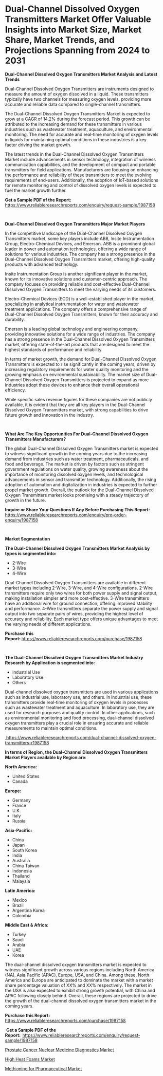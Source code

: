 <p><h1>Dual-Channel Dissolved Oxygen Transmitters Market Offer Valuable Insights into Market Size, Market Share, Market Trends, and Projections Spanning from 2024 to 2031</h1></p><p><strong>Dual-Channel Dissolved Oxygen Transmitters Market Analysis and Latest Trends</strong></p>
<p><p>Dual-Channel Dissolved Oxygen Transmitters are instruments designed to measure the amount of oxygen dissolved in a liquid. These transmitters typically have two channels for measuring oxygen levels, providing more accurate and reliable data compared to single-channel transmitters.</p><p>The Dual-Channel Dissolved Oxygen Transmitters Market is expected to grow at a CAGR of 14.2% during the forecast period. This growth can be attributed to the increasing demand for these transmitters in various industries such as wastewater treatment, aquaculture, and environmental monitoring. The need for accurate and real-time monitoring of oxygen levels in liquids for maintaining optimal conditions in these industries is a key factor driving the market growth.</p><p>The latest trends in the Dual-Channel Dissolved Oxygen Transmitters Market include advancements in sensor technology, integration of wireless communication capabilities, and the development of compact and portable transmitters for field applications. Manufacturers are focusing on enhancing the performance and reliability of these transmitters to meet the evolving requirements of end-users. Additionally, the adoption of IoT-based solutions for remote monitoring and control of dissolved oxygen levels is expected to fuel the market growth further.</p></p>
<p><strong>Get a Sample PDF of the Report:&nbsp;</strong> <a href="https://www.reliableresearchreports.com/enquiry/request-sample/1987158">https://www.reliableresearchreports.com/enquiry/request-sample/1987158</a></p>
<p>&nbsp;</p>
<p><strong>Dual-Channel Dissolved Oxygen Transmitters Major Market Players</strong></p>
<p><p>In the competitive landscape of the Dual-Channel Dissolved Oxygen Transmitters market, some key players include ABB, Insite Instrumentation Group, Electro-Chemical Devices, and Emerson. ABB is a prominent global leader in power and automation technologies, offering a wide range of solutions for various industries. The company has a strong presence in the Dual-Channel Dissolved Oxygen Transmitters market, offering high-quality products with advanced technology.</p><p>Insite Instrumentation Group is another significant player in the market, known for its innovative solutions and customer-centric approach. The company focuses on providing reliable and cost-effective Dual-Channel Dissolved Oxygen Transmitters to meet the varying needs of its customers.</p><p>Electro-Chemical Devices (ECD) is a well-established player in the market, specializing in analytical instrumentation for water and wastewater treatment applications. The company offers a comprehensive range of Dual-Channel Dissolved Oxygen Transmitters, known for their accuracy and durability.</p><p>Emerson is a leading global technology and engineering company, providing innovative solutions for a wide range of industries. The company has a strong presence in the Dual-Channel Dissolved Oxygen Transmitters market, offering state-of-the-art products that are designed to meet the highest standards of performance and reliability.</p><p>In terms of market growth, the demand for Dual-Channel Dissolved Oxygen Transmitters is expected to rise significantly in the coming years, driven by increasing regulatory requirements for water quality monitoring and the growing emphasis on environmental sustainability. The market size of Dual-Channel Dissolved Oxygen Transmitters is projected to expand as more industries adopt these devices to enhance their overall operational efficiency.</p><p>While specific sales revenue figures for these companies are not publicly available, it is evident that they are all key players in the Dual-Channel Dissolved Oxygen Transmitters market, with strong capabilities to drive future growth and innovation in the industry.</p></p>
<p>&nbsp;</p>
<p><strong>What Are The Key Opportunities For Dual-Channel Dissolved Oxygen Transmitters Manufacturers?</strong></p>
<p><p>The global Dual-Channel Dissolved Oxygen Transmitters market is expected to witness significant growth in the coming years due to the increasing demand from industries such as water treatment, pharmaceuticals, and food and beverage. The market is driven by factors such as stringent government regulations on water quality, growing awareness about the importance of monitoring dissolved oxygen levels, and technological advancements in sensor and transmitter technology. Additionally, the rising adoption of automation and digitalization in industries is expected to further propel market growth. Overall, the outlook for the Dual-Channel Dissolved Oxygen Transmitters market looks promising with a steady trajectory of growth in the future.</p></p>
<p><strong>Inquire or Share Your Questions If Any Before Purchasing This Report:</strong> <a href="https://www.reliableresearchreports.com/enquiry/pre-order-enquiry/1987158">https://www.reliableresearchreports.com/enquiry/pre-order-enquiry/1987158</a></p>
<p>&nbsp;</p>
<p><strong>Market Segmentation</strong></p>
<p><strong>The Dual-Channel Dissolved Oxygen Transmitters Market Analysis by types is segmented into:</strong></p>
<p><ul><li>2-Wire</li><li>3-Wire</li><li>4-Wire</li></ul></p>
<p><p>Dual-Channel Dissolved Oxygen Transmitters are available in different market types including 2-Wire, 3-Wire, and 4-Wire configurations. 2-Wire transmitters require only two wires for both power supply and signal output, making installation simpler and more cost-effective. 3-Wire transmitters have an additional wire for ground connection, offering improved stability and performance. 4-Wire transmitters separate the power supply and signal output into two separate pairs of wires, providing the highest level of accuracy and reliability. Each market type offers unique advantages to meet the varying needs of different applications.</p></p>
<p><strong>Purchase this Report:&nbsp;</strong><a href="https://www.reliableresearchreports.com/purchase/1987158">https://www.reliableresearchreports.com/purchase/1987158</a></p>
<p>&nbsp;</p>
<p><strong>The Dual-Channel Dissolved Oxygen Transmitters Market Industry Research by Application is segmented into:</strong></p>
<p><ul><li>Industrial Use</li><li>Laboratory Use</li><li>Others</li></ul></p>
<p><p>Dual-channel dissolved oxygen transmitters are used in various applications such as industrial use, laboratory use, and others. In industrial use, these transmitters provide real-time monitoring of oxygen levels in processes such as wastewater treatment and aquaculture. In laboratory use, they are used for research purposes and quality control. In other applications, such as environmental monitoring and food processing, dual-channel dissolved oxygen transmitters play a crucial role in ensuring accurate and reliable measurements to maintain optimal conditions.</p></p>
<p><a href="https://www.reliableresearchreports.com/dual-channel-dissolved-oxygen-transmitters-r1987158">&nbsp;https://www.reliableresearchreports.com/dual-channel-dissolved-oxygen-transmitters-r1987158</a></p>
<p><strong>In terms of Region, the Dual-Channel Dissolved Oxygen Transmitters Market Players available by Region are:</strong></p>
<p>
    <p> <strong> North America: </strong>
        <ul>
            <li>United States</li>
            <li>Canada</li>
        </ul>
        </p> 
    <p> <strong> Europe: </strong>
        <ul>
            <li>Germany</li>
            <li>France</li>
            <li>U.K.</li>
            <li>Italy</li>
            <li>Russia</li>
        </ul>
        </p> 
    <p> <strong> Asia-Pacific: </strong>
        <ul>
            <li>China</li>
            <li>Japan</li>
            <li>South Korea</li>
            <li>India</li>
            <li>Australia</li>
            <li>China Taiwan</li>
            <li>Indonesia</li>
            <li>Thailand</li>
            <li>Malaysia</li>
        </ul>
        </p> 
    <p> <strong> Latin America: </strong>
        <ul>
            <li>Mexico</li>
            <li>Brazil</li>
            <li>Argentina Korea</li>
            <li>Colombia</li>
        </ul>
        </p> 
    <p> <strong> Middle East & Africa: </strong>
        <ul>
            <li>Turkey</li>
            <li>Saudi</li>
            <li>Arabia</li>
            <li>UAE</li>
            <li>Korea</li>
        </ul>
    </p>
    </p>
<p><p>The dual-channel dissolved oxygen transmitters market is expected to witness significant growth across various regions including North America (NA), Asia Pacific (APAC), Europe, USA, and China. Among these, North America and Europe are anticipated to dominate the market with a market share percentage valuation of XX% and XX% respectively. The market in the USA is also expected to exhibit strong growth potential, with China and APAC following closely behind. Overall, these regions are projected to drive the growth of the dual-channel dissolved oxygen transmitters market in the coming years.</p></p>
<p><strong>Purchase this Report: </strong><a href="https://www.reliableresearchreports.com/purchase/1987158">https://www.reliableresearchreports.com/purchase/1987158</a></p>
<p>&nbsp;<strong>Get a Sample PDF of the Report:&nbsp;&nbsp;</strong><a href="https://www.reliableresearchreports.com/enquiry/request-sample/1987158">https://www.reliableresearchreports.com/enquiry/request-sample/1987158</a></p>
<p><strong></strong></p>
<p><p><a href="https://www.linkedin.com/pulse/exploring-prostate-cancer-nuclear-medicine-diagnostics-market-qvdfc">Prostate Cancer Nuclear Medicine Diagnostics Market</a></p><p><a href="https://www.linkedin.com/pulse/global-high-heat-foams-market-size-expected-experience-cagr-33loe">High Heat Foams Market</a></p><p><a href="https://www.linkedin.com/pulse/methionine-pharmaceutical-market-global-regional-analysis-iixfc">Methionine for Pharmaceutical Market</a></p></p>